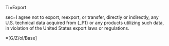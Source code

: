 Ti=Export

sec=I agree not to export, reexport, or transfer, directly or indirectly, any U.S. technical data acquired from {_P1} or any products utilizing such data, in violation of the United States export laws or regulations.

=[G/Z/ol/Base]
